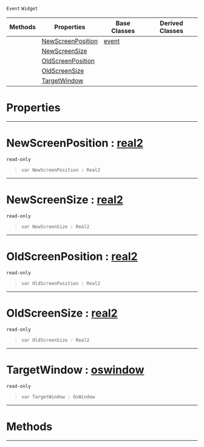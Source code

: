  `Event` `Widget`



|Methods|Properties|Base Classes|Derived Classes|
|---|---|---|---|
| |[ NewScreenPosition](https://github.com/zeroengineteam/ZeroDocs/blob/master/code_reference/class_reference/mainwindowtransformevent.markdown#newscreenposition-zero-e)|[event](https://github.com/zeroengineteam/ZeroDocs/blob/master/code_reference/class_reference/event.markdown)| |
| |[ NewScreenSize](https://github.com/zeroengineteam/ZeroDocs/blob/master/code_reference/class_reference/mainwindowtransformevent.markdown#newscreensize-zero-engin)| | |
| |[ OldScreenPosition](https://github.com/zeroengineteam/ZeroDocs/blob/master/code_reference/class_reference/mainwindowtransformevent.markdown#oldscreenposition-zero-e)| | |
| |[ OldScreenSize](https://github.com/zeroengineteam/ZeroDocs/blob/master/code_reference/class_reference/mainwindowtransformevent.markdown#oldscreensize-zero-engin)| | |
| |[ TargetWindow](https://github.com/zeroengineteam/ZeroDocs/blob/master/code_reference/class_reference/mainwindowtransformevent.markdown#targetwindow-zero-engine)| | |


 #  Properties


---  
 #  NewScreenPosition : [real2](https://github.com/zeroengineteam/ZeroDocs/blob/master/code_reference/zilch_base_types/real2.markdown)

 `read-only`

> 
> ``` lang=cpp, name=Zilch
> var NewScreenPosition : Real2


---  
 #  NewScreenSize : [real2](https://github.com/zeroengineteam/ZeroDocs/blob/master/code_reference/zilch_base_types/real2.markdown)

 `read-only`

> 
> ``` lang=cpp, name=Zilch
> var NewScreenSize : Real2


---  
 #  OldScreenPosition : [real2](https://github.com/zeroengineteam/ZeroDocs/blob/master/code_reference/zilch_base_types/real2.markdown)

 `read-only`

> 
> ``` lang=cpp, name=Zilch
> var OldScreenPosition : Real2


---  
 #  OldScreenSize : [real2](https://github.com/zeroengineteam/ZeroDocs/blob/master/code_reference/zilch_base_types/real2.markdown)

 `read-only`

> 
> ``` lang=cpp, name=Zilch
> var OldScreenSize : Real2


---  
 #  TargetWindow : [oswindow](https://github.com/zeroengineteam/ZeroDocs/blob/master/code_reference/class_reference/oswindow.markdown)

 `read-only`

> 
> ``` lang=cpp, name=Zilch
> var TargetWindow : OsWindow


---  
 #  Methods


---  
 

 
